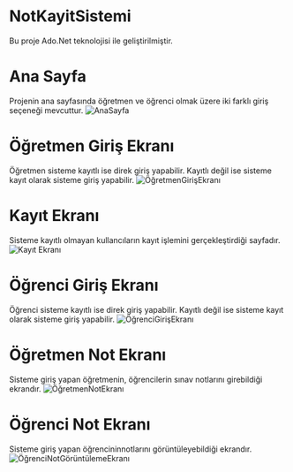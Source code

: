 # NotKayitSistemi

Bu proje Ado.Net teknolojisi ile geliştirilmiştir.


# Ana Sayfa

Projenin ana sayfasında öğretmen ve öğrenci olmak üzere iki farklı giriş seçeneği mevcuttur.
![AnaSayfa](https://github.com/user-attachments/assets/cee4d238-bf1b-4f1c-92de-76cf0b11a40b)


# Öğretmen Giriş Ekranı
Öğretmen sisteme kayıtlı ise direk giriş yapabilir. Kayıtlı değil ise sisteme kayıt olarak sisteme giriş yapabilir.
![ÖğretmenGirişEkranı](https://github.com/user-attachments/assets/437bbdd6-cd07-4ea5-bd8b-2b41704d374c)


# Kayıt Ekranı
Sisteme kayıtlı olmayan kullancıların kayıt işlemini gerçekleştirdiği sayfadır.
![Kayıt Ekranı](https://github.com/user-attachments/assets/abb3f17a-f709-4a4d-b3e2-f0ab187b00dc)


# Öğrenci Giriş Ekranı
Öğrenci sisteme kayıtlı ise direk giriş yapabilir. Kayıtlı değil ise sisteme kayıt olarak sisteme giriş yapabilir.
![ÖğrenciGirişEkranı](https://github.com/user-attachments/assets/55e81e4d-a89d-4e71-9ae6-0f21b4ca27d7)


# Öğretmen Not Ekranı
Sisteme giriş yapan öğretmenin, öğrencilerin sınav notlarını girebildiği ekrandır.
![ÖğretmenNotEkranı](https://github.com/user-attachments/assets/704ec716-56ac-47ec-b9da-f0a2ae144e00)


# Öğrenci Not Ekranı
Sisteme giriş yapan öğrencininnotlarını görüntüleyebildiği ekrandır.
![ÖğrenciNotGörüntülemeEkranı](https://github.com/user-attachments/assets/3ff58e88-18c3-4c04-aa37-9d50b3d37a3d)

